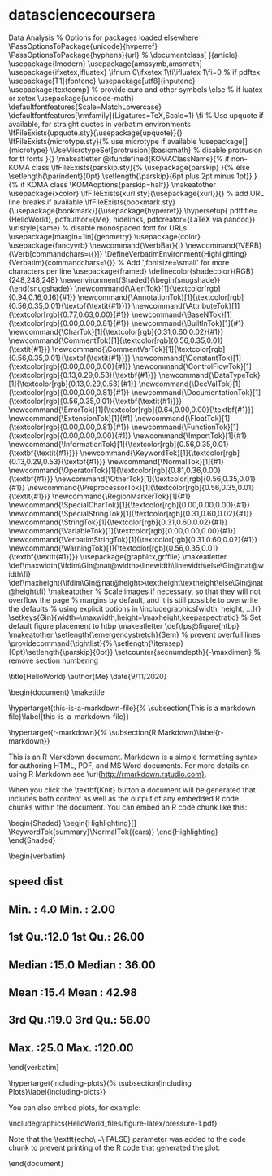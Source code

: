 # datasciencecoursera
Data Analysis
% Options for packages loaded elsewhere
\PassOptionsToPackage{unicode}{hyperref}
\PassOptionsToPackage{hyphens}{url}
%
\documentclass[
]{article}
\usepackage{lmodern}
\usepackage{amssymb,amsmath}
\usepackage{ifxetex,ifluatex}
\ifnum 0\ifxetex 1\fi\ifluatex 1\fi=0 % if pdftex
  \usepackage[T1]{fontenc}
  \usepackage[utf8]{inputenc}
  \usepackage{textcomp} % provide euro and other symbols
\else % if luatex or xetex
  \usepackage{unicode-math}
  \defaultfontfeatures{Scale=MatchLowercase}
  \defaultfontfeatures[\rmfamily]{Ligatures=TeX,Scale=1}
\fi
% Use upquote if available, for straight quotes in verbatim environments
\IfFileExists{upquote.sty}{\usepackage{upquote}}{}
\IfFileExists{microtype.sty}{% use microtype if available
  \usepackage[]{microtype}
  \UseMicrotypeSet[protrusion]{basicmath} % disable protrusion for tt fonts
}{}
\makeatletter
\@ifundefined{KOMAClassName}{% if non-KOMA class
  \IfFileExists{parskip.sty}{%
    \usepackage{parskip}
  }{% else
    \setlength{\parindent}{0pt}
    \setlength{\parskip}{6pt plus 2pt minus 1pt}}
}{% if KOMA class
  \KOMAoptions{parskip=half}}
\makeatother
\usepackage{xcolor}
\IfFileExists{xurl.sty}{\usepackage{xurl}}{} % add URL line breaks if available
\IfFileExists{bookmark.sty}{\usepackage{bookmark}}{\usepackage{hyperref}}
\hypersetup{
  pdftitle={HelloWorld},
  pdfauthor={Me},
  hidelinks,
  pdfcreator={LaTeX via pandoc}}
\urlstyle{same} % disable monospaced font for URLs
\usepackage[margin=1in]{geometry}
\usepackage{color}
\usepackage{fancyvrb}
\newcommand{\VerbBar}{|}
\newcommand{\VERB}{\Verb[commandchars=\\\{\}]}
\DefineVerbatimEnvironment{Highlighting}{Verbatim}{commandchars=\\\{\}}
% Add ',fontsize=\small' for more characters per line
\usepackage{framed}
\definecolor{shadecolor}{RGB}{248,248,248}
\newenvironment{Shaded}{\begin{snugshade}}{\end{snugshade}}
\newcommand{\AlertTok}[1]{\textcolor[rgb]{0.94,0.16,0.16}{#1}}
\newcommand{\AnnotationTok}[1]{\textcolor[rgb]{0.56,0.35,0.01}{\textbf{\textit{#1}}}}
\newcommand{\AttributeTok}[1]{\textcolor[rgb]{0.77,0.63,0.00}{#1}}
\newcommand{\BaseNTok}[1]{\textcolor[rgb]{0.00,0.00,0.81}{#1}}
\newcommand{\BuiltInTok}[1]{#1}
\newcommand{\CharTok}[1]{\textcolor[rgb]{0.31,0.60,0.02}{#1}}
\newcommand{\CommentTok}[1]{\textcolor[rgb]{0.56,0.35,0.01}{\textit{#1}}}
\newcommand{\CommentVarTok}[1]{\textcolor[rgb]{0.56,0.35,0.01}{\textbf{\textit{#1}}}}
\newcommand{\ConstantTok}[1]{\textcolor[rgb]{0.00,0.00,0.00}{#1}}
\newcommand{\ControlFlowTok}[1]{\textcolor[rgb]{0.13,0.29,0.53}{\textbf{#1}}}
\newcommand{\DataTypeTok}[1]{\textcolor[rgb]{0.13,0.29,0.53}{#1}}
\newcommand{\DecValTok}[1]{\textcolor[rgb]{0.00,0.00,0.81}{#1}}
\newcommand{\DocumentationTok}[1]{\textcolor[rgb]{0.56,0.35,0.01}{\textbf{\textit{#1}}}}
\newcommand{\ErrorTok}[1]{\textcolor[rgb]{0.64,0.00,0.00}{\textbf{#1}}}
\newcommand{\ExtensionTok}[1]{#1}
\newcommand{\FloatTok}[1]{\textcolor[rgb]{0.00,0.00,0.81}{#1}}
\newcommand{\FunctionTok}[1]{\textcolor[rgb]{0.00,0.00,0.00}{#1}}
\newcommand{\ImportTok}[1]{#1}
\newcommand{\InformationTok}[1]{\textcolor[rgb]{0.56,0.35,0.01}{\textbf{\textit{#1}}}}
\newcommand{\KeywordTok}[1]{\textcolor[rgb]{0.13,0.29,0.53}{\textbf{#1}}}
\newcommand{\NormalTok}[1]{#1}
\newcommand{\OperatorTok}[1]{\textcolor[rgb]{0.81,0.36,0.00}{\textbf{#1}}}
\newcommand{\OtherTok}[1]{\textcolor[rgb]{0.56,0.35,0.01}{#1}}
\newcommand{\PreprocessorTok}[1]{\textcolor[rgb]{0.56,0.35,0.01}{\textit{#1}}}
\newcommand{\RegionMarkerTok}[1]{#1}
\newcommand{\SpecialCharTok}[1]{\textcolor[rgb]{0.00,0.00,0.00}{#1}}
\newcommand{\SpecialStringTok}[1]{\textcolor[rgb]{0.31,0.60,0.02}{#1}}
\newcommand{\StringTok}[1]{\textcolor[rgb]{0.31,0.60,0.02}{#1}}
\newcommand{\VariableTok}[1]{\textcolor[rgb]{0.00,0.00,0.00}{#1}}
\newcommand{\VerbatimStringTok}[1]{\textcolor[rgb]{0.31,0.60,0.02}{#1}}
\newcommand{\WarningTok}[1]{\textcolor[rgb]{0.56,0.35,0.01}{\textbf{\textit{#1}}}}
\usepackage{graphicx,grffile}
\makeatletter
\def\maxwidth{\ifdim\Gin@nat@width>\linewidth\linewidth\else\Gin@nat@width\fi}
\def\maxheight{\ifdim\Gin@nat@height>\textheight\textheight\else\Gin@nat@height\fi}
\makeatother
% Scale images if necessary, so that they will not overflow the page
% margins by default, and it is still possible to overwrite the defaults
% using explicit options in \includegraphics[width, height, ...]{}
\setkeys{Gin}{width=\maxwidth,height=\maxheight,keepaspectratio}
% Set default figure placement to htbp
\makeatletter
\def\fps@figure{htbp}
\makeatother
\setlength{\emergencystretch}{3em} % prevent overfull lines
\providecommand{\tightlist}{%
  \setlength{\itemsep}{0pt}\setlength{\parskip}{0pt}}
\setcounter{secnumdepth}{-\maxdimen} % remove section numbering

\title{HelloWorld}
\author{Me}
\date{9/11/2020}

\begin{document}
\maketitle

\hypertarget{this-is-a-markdown-file}{%
\subsection{This is a markdown file}\label{this-is-a-markdown-file}}

\hypertarget{r-markdown}{%
\subsection{R Markdown}\label{r-markdown}}

This is an R Markdown document. Markdown is a simple formatting syntax
for authoring HTML, PDF, and MS Word documents. For more details on
using R Markdown see \url{http://rmarkdown.rstudio.com}.

When you click the \textbf{Knit} button a document will be generated
that includes both content as well as the output of any embedded R code
chunks within the document. You can embed an R code chunk like this:

\begin{Shaded}
\begin{Highlighting}[]
\KeywordTok{summary}\NormalTok{(cars)}
\end{Highlighting}
\end{Shaded}

\begin{verbatim}
##      speed           dist       
##  Min.   : 4.0   Min.   :  2.00  
##  1st Qu.:12.0   1st Qu.: 26.00  
##  Median :15.0   Median : 36.00  
##  Mean   :15.4   Mean   : 42.98  
##  3rd Qu.:19.0   3rd Qu.: 56.00  
##  Max.   :25.0   Max.   :120.00
\end{verbatim}

\hypertarget{including-plots}{%
\subsection{Including Plots}\label{including-plots}}

You can also embed plots, for example:

\includegraphics{HelloWorld_files/figure-latex/pressure-1.pdf}

Note that the \texttt{echo\ =\ FALSE} parameter was added to the code
chunk to prevent printing of the R code that generated the plot.

\end{document}
